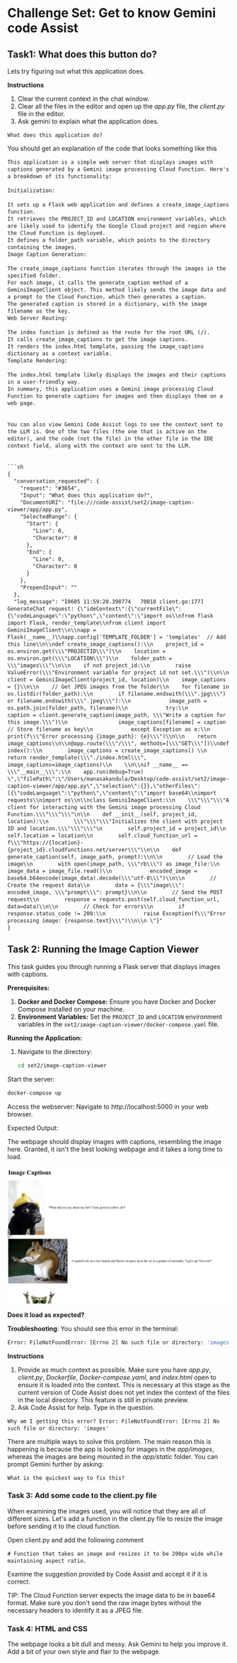 # Challenge Set: Get to know Gemini code Assist

## Task1: What does this button do?
Lets try figuring out what this application does.

**Instructions**
1. Clear the current context in the chat window.
2. Clear all the files in the editor and open up the *app.py* file, the *client.py* file in the editor. 
3. Ask gemini to explain what the application does.
```
What does this application do?
```
You should get an explanation of the code that looks something like this

```
This application is a simple web server that displays images with captions generated by a Gemini image processing Cloud Function. Here's a breakdown of its functionality:

Initialization:

It sets up a Flask web application and defines a create_image_captions function.
It retrieves the PROJECT_ID and LOCATION environment variables, which are likely used to identify the Google Cloud project and region where the Cloud Function is deployed.
It defines a folder_path variable, which points to the directory containing the images.
Image Caption Generation:

The create_image_captions function iterates through the images in the specified folder.
For each image, it calls the generate_caption method of a GeminiImageClient object. This method likely sends the image data and a prompt to the Cloud Function, which then generates a caption.
The generated caption is stored in a dictionary, with the image filename as the key.
Web Server Routing:

The index function is defined as the route for the root URL (/).
It calls create_image_captions to get the image captions.
It renders the index.html template, passing the image_captions dictionary as a context variable.
Template Rendering:

The index.html template likely displays the images and their captions in a user-friendly way.
In summary, this application uses a Gemini image processing Cloud Function to generate captions for images and then displays them on a web page.


You can also view Gemini Code Assist logs to see the context sent to the LLM is. One of the two files (the one that is active on the editor), and the code (not the file) in the other file in the IDE context field, along with the context are sent to the LLM. 


```sh
{
  "conversation_requested": {
    "request": "#3654",
    "Input": "What does this application do?",
    "DocumentURI": "file:///code-assist/set2/image-caption-viewer/app/app.py",
    "SelectedRange": {
      "Start": {
        "Line": 0,
        "Character": 0
      },
      "End": {
        "Line": 0,
        "Character": 0
      }
    },
    "PrependInput": ""
  },
  "log_message": "I0605 11:59:20.398774   70018 client.go:177] GenerateChat request: {\"ideContext\":{\"currentFile\":{\"codeLanguage\":\"python\",\"content\":\"import os\\nfrom flask import Flask, render_template\\nfrom client import GeminiImageClient\\n\\napp = Flask(__name__)\\napp.config['TEMPLATE_FOLDER'] = 'templates'  // Add this line\\n\\ndef create_image_captions():\\n    project_id = os.environ.get(\\\"PROJECTID\\\")\\n    location = os.environ.get(\\\"LOCATION\\\")\\n    folder_path = \\\"images\\\"\\n\\n    if not project_id:\\n        raise ValueError(\\\"Environment variable for project id not set.\\\")\\n\\n    client = GeminiImageClient(project_id, location)\\n    image_captions = {}\\n\\n    // Get JPEG images from the folder\\n    for filename in os.listdir(folder_path):\\n        if filename.endswith(\\\".jpg\\\") or filename.endswith(\\\".jpeg\\\"):\\n            image_path = os.path.join(folder_path, filename)\\n            try:\\n                caption = client.generate_caption(image_path, \\\"Write a caption for this image.\\\")\\n                image_captions[filename] = caption  // Store filename as key\\n            except Exception as e:\\n                print(f\\\"Error processing {image_path}: {e}\\\")\\n\\n    return image_captions\\n\\n@app.route(\\\"/\\\", methods=[\\\"GET\\\"])\\ndef index():\\n        image_captions = create_image_captions() \\n        return render_template(\\\"./index.html\\\", image_captions=image_captions)\\n    \\n\\nif __name__ == \\\"__main__\\\":\\n    app.run(debug=True) \",\"filePath\":\"/Users/manasakandula/Desktop/code-assist/set2/image-caption-viewer/app/app.py\",\"selection\":{}},\"otherFiles\":[{\"codeLanguage\":\"python\",\"content\":\"import base64\\nimport requests\\nimport os\\n\\nclass GeminiImageClient:\\n    \\\"\\\"\\\"A client for interacting with the Gemini image processing Cloud Function.\\\"\\\"\\\"\n\\n    def __init__(self, project_id, location):\\n        \\\"\\\"\\\"Initializes the client with project ID and location.\\\"\\\"\\\"\n        self.project_id = project_id\\n        self.location = location\\n        self.cloud_function_url = f\\\"https://{location}-{project_id}.cloudfunctions.net/server\\\"\\n\\n    def generate_caption(self, image_path, prompt):\\n\\n        // Load the image\\n        with open(image_path, \\\"rb\\\") as image_file:\\n            image_data = image_file.read()\\n            encoded_image = base64.b64encode(image_data).decode(\\\"utf-8\\\")\\n\\n        // Create the request data\\n        data = {\\\"image\\\": encoded_image, \\\"prompt\\\": prompt}\\n\\n        // Send the POST request\\n        response = requests.post(self.cloud_function_url, data=data)\\n\\n        // Check for errors\\n        if response.status_code != 200:\\n            raise Exception(f\\\"Error processing image: {response.text}\\\")\\n\\n \"}"
}
```
## Task 2: Running the Image Caption Viewer

This task guides you through running a Flask server that displays images with captions. 

**Prerequisites:**

1. **Docker and Docker Compose:** Ensure you have Docker and Docker Compose installed on your machine.
2. **Environment Variables:** Set the `PROJECT_ID` and `LOCATION` environment variables in the `set2/image-caption-viewer/docker-compose.yaml` file.


**Running the Application:**

1. Navigate to the directory:
   ```sh
   cd set2/image-caption-viewer
   ```

Start the server:
```sh
docker-compose up
```
Access the webserver: Navigate to http://localhost:5000 in your web browser.

Expected Output:

The webpage should display images with captions, resembling the image here. Granted, it isn't the best looking webpage and it takes a long time to load.

![Expected Webpage](./readme-images/expected_output.png)

**Does it load as expected?**

**Troubleshooting**:
You should see this error in the terminal:

```sh
Error: FileNotFoundError: [Errno 2] No such file or directory: 'images'
```
**Instructions**
1. Provide as much context as possible. Make sure you have *app.py*, *client.py*, *Dockerfile*, *Docker-compose.yaml*, and *index.html* open to ensure it is loaded into the context. This is necessary at this stage as the current version of Code Assist does not yet index the context of the files in the local directory. This feature is still in private preview.
2. Ask Code Assist for help. Type in the question. 
```
Why am I getting this error? Error: FileNotFoundError: [Errno 2] No such file or directory: 'images'
```
There are multiple ways to solve this problem.
The main reason this is happening is because the app is looking for images in the *app/images*, whereas the images are being mounted in the *app/static* folder. 
You can prompt Gemini further by asking:

```
What is the quickest way to fix this?
```

### Task 3: Add some code to the client.py file
When examining the images used, you will notice that they are all of different sizes.
Let's add a function in the client.py file to resize the image before sending it to the cloud function.

Open client.py and add the following comment

```
# Function that takes an image and resizes it to be 200px wide while maintaining aspect ratio.
```
Examine the suggestion provided by Code Assist and accept it if it is correct.

TIP: The Cloud Function server expects the image data to be in base64 format. Make sure you don't send the raw image bytes without the necessary headers to identify it as a JPEG file.


### Task 4: HTML and CSS
The webpage looks a bit dull and messy. Ask Gemini to help you improve it. Add a bit of your own style and flair to the webpage.



   